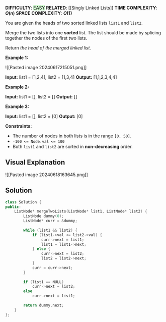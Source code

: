 **DIFFICULTY**: <mark style="background: #BBFABBA6;">EASY</mark>
**RELATED**: [[Singly Linked Lists]]
**TIME COMPLEXITY**: **$O(n)$**
**SPACE COMPLEXITY**: **$O(1)$**

You are given the heads of two sorted linked lists `list1` and `list2`.

Merge the two lists into one **sorted** list. The list should be made by splicing together the nodes of the first two lists.

Return _the head of the merged linked list_.

**Example 1:**

![[Pasted image 20240617215051.png]]


**Input:** list1 = [1,2,4], list2 = [1,3,4]
**Output:** [1,1,2,3,4,4]

**Example 2:**

**Input:** list1 = [], list2 = []
**Output:** []

**Example 3:**

**Input:** list1 = [], list2 = [0]
**Output:** [0]

**Constraints:**

- The number of nodes in both lists is in the range `[0, 50]`.
- `-100 <= Node.val <= 100`
- Both `list1` and `list2` are sorted in **non-decreasing** order.

## Visual Explanation

![[Pasted image 20240618163645.png]]

## Solution
```c++
class Solution {
public:
    ListNode* mergeTwoLists(ListNode* list1, ListNode* list2) {
        ListNode dummy(0);
        ListNode* curr = &dummy;
        
        while (list1 && list2) {
            if (list1->val <= list2->val) {
                curr->next = list1;
                list1 = list1->next;
            } else {
                curr->next = list2;
                list2 = list2->next;
            }
            curr = curr->next;
        }
        
        if (list1 == NULL)
	        curr->next = list2;
	    else
		    curr->next = list1;
        
        return dummy.next;
    }
};
```
